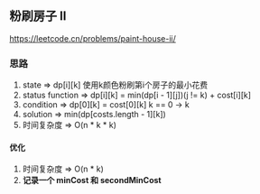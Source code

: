 ## 粉刷房子 II

<https://leetcode.cn/problems/paint-house-ii/>

### 思路

1. state => dp[i][k] 使用k颜色粉刷第i个房子的最小花费
2. status function => dp[i][k] = min(dp[i - 1][j])(j != k) + cost[i][k]
3. condition => dp[0][k] = cost[0][k] k == 0 -> k
4. solution => min(dp[costs.length - 1][k])
5. 时间复杂度 => O(n * k * k)

#### 优化

1. 时间复杂度 => O(n * k)
2. **记录一个 minCost 和 secondMinCost**
